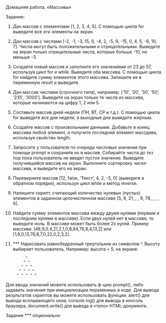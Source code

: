 Домашняя работа.
«Массивы»

Задание:
1. Дан массив с элементами [1, 2, 3, 4, 5]. С помощью цикла for выведите все эти
элементы на экран.

2. Дан массив с числами [-2, -1, -3, 15, 0, -4, 2, -5, 9, -15, 0, 4, 5, -6, 10, 7]. Числа могут
быть положительными и отрицательными. Выведите на экран только отрицательные
числа, которые больше -10, но меньше -3.

3. Создайте новый массив и заполните его значениями от 23 до 57, используя цикл for и
while. Выведите оба массива. С помощью цикла for найдите сумму элементов этого
массива. Запишите ее в переменную result и выведите.

4. Дан массив числами (строчного типа), например: [‘10’, ‘20’, ‘30’, ‘50’, ‘235’, ‘3000’].
Выведите на экран только те числа из массива, которые начинаются на цифру 1, 2 или 5.

5. Составьте массив дней недели (ПН, ВТ, СР и т.д.). С помощью цикла for выведите все
дни недели, а выходные дни выведите жирным.

6. Создайте массив с произвольными данными. Добавьте в конец массива любой элемент,
и получите последний элемент массдива, используя свойство length.

7. Запросите у пользователя по очереди числовые значения при помощи prompt и
сохраните их в массив. Собирайте числа до тез пор пока пользователь не введет пустое
значение. Выведите получившийся массив на экран. Выполните сортировку чисел
массива, и выведите его на экран.

8. Переверните массив [12, false, ‘Текст’, 4, 2, -5, 0] (выведите в обратном порядке),
используя цикл while и метод reverse.

9. Напишите скрипт, считающий количество нулевых (пустых) элементов в заданном
целочисленном массиве [5, 9, 21, , , 9, 78, , , , 6].

10. Найдите сумму элементов массива между двумя нулями (первым и последним нулями
в массиве). Если двух нулей нет в массиве, то выведите ноль. В массиве может быть
более 2х нулей. Пример массива: [48,9,0,4,21,2,1,0,8,84,76,8,4,13,2] или
[1,8,0,13,76,8,7,0,22,0,2,3,2].

11. *** Нарисовать равнобедренный треугольник из символов ^. Высоту выбирает
пользователь. Например: высота = 5, на экране:

```
         ^
        ^ ^
       ^ ^ ^
      ^ ^ ^ ^
     ^ ^ ^ ^ ^
```

Для ввода значений можете использовать ф-цию prompt(), либо задавать значения при
инициализации переменных в коде.
Для вывода результатов скриптов вы можете использовать функции: alert() для вывода
всплывающего окна; console.log() для вывода в консоль браузера; document.write() для вывода
в «тело» HTML-документа.

Задание *** опционально

